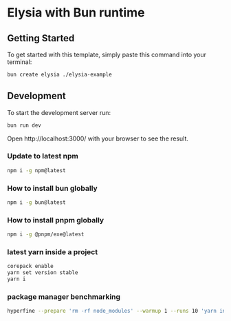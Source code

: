 # Elysia with Bun runtime

## Getting Started

To get started with this template, simply paste this command into your terminal:

```bash
bun create elysia ./elysia-example
```

## Development

To start the development server run:

```bash
bun run dev
```

Open http://localhost:3000/ with your browser to see the result.

### Update to latest npm

```bash
npm i -g npm@latest
```

### How to install bun globally

```bash
npm i -g bun@latest
```

### How to install pnpm globally

```bash
npm i -g @pnpm/exe@latest
```

### latest yarn inside a project

```bash
corepack enable
yarn set version stable
yarn i
```

### package manager benchmarking

```bash
hyperfine --prepare 'rm -rf node_modules' --warmup 1 --runs 10 'yarn install' 'bun install' 'pnpm install' 'npm install'
```
